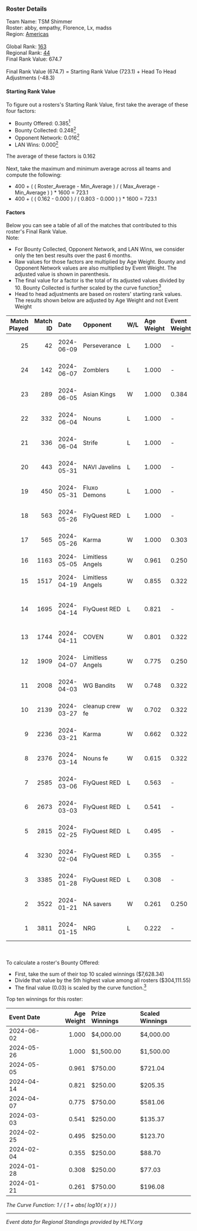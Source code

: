 ### Roster Details<br />
Team Name: TSM Shimmer<br />
Roster: abby, empathy, Florence, Lx, madss<br />
Region: [Americas]( ../standings_americas.md)<br />
<br />
Global Rank: [163](../standings_global.md)<br />
Regional Rank: [44]( ../standings_americas.md)<br />
Final Rank Value:  674.7<br />
<br />
Final Rank Value (674.7) = Starting Rank Value (723.1) + Head To Head Adjustments (-48.3)<br />

#### Starting Rank Value<br />
To figure out a rosters's Starting Rank Value, first take the average of these four factors:<br />
- Bounty Offered: 0.385[<sup>1</sup>](#table2)
- Bounty Collected: 0.248[<sup>2</sup>](#table1)
- Opponent Network: 0.016[<sup>2</sup>](#table1)
- LAN Wins: 0.000[<sup>2</sup>](#table1)

The average of these factors is 0.162<br />
<br />
Next, take the maximum and minimum average across all teams and compute the following:<br />
- 400 + ( ( Roster_Average - Min_Average ) / ( Max_Average - Min_Average ) ) * 1600 = 723.1
- 400 + ( ( 0.162 - 0.000 ) / ( 0.803 - 0.000 ) ) * 1600 = 723.1


#### Factors<br />
Below you can see a table of all of the matches that contributed to this roster's Final Rank Value.<br />
Note:<br />

- For Bounty Collected, Opponent Network, and LAN Wins, we consider only the ten best results over the past 6 months.
- Raw values for those factors are multiplied by Age Weight. Bounty and Opponent Network values are also multiplied by Event Weight. The adjusted value is shown in parenthesis.
- The final value for a factor is the total of its adjusted values divided by 10. Bounty Collected is further scaled by the curve function[<sup>3</sup>](#curveFunction)
- Head to head adjustments are based on rosters' starting rank values. The results shown below are adjusted by Age Weight and not Event Weight
<span id="table1"></span><br />


| Match Played | Match ID | Date       | Opponent         | W/L | Age Weight | Event Weight | Bounty Collected | Opponent Network | LAN Wins  | H2H Adj. | Roster                                      |
| -: | -: | :- | :- | :- | :- | :- | :- | :- | :- | -: | :- |
|           25 |       42 | 2024-06-09 | Perseverance     | L   | 1.000      | -            | -                | -                | -         |   -22.07 | abby, empathy, Florence, Lx, madss          |
|           24 |      142 | 2024-06-07 | Zomblers         | L   | 1.000      | -            | -                | -                | -         |   -23.27 | abby, empathy, Florence, Lx, madss          |
|           23 |      289 | 2024-06-05 | Asian Kings      | W   | 1.000      | 0.384        | -                | 0.000 (0.000)    | 0 (0.000) |     4.35 | abby, empathy, Florence, Lx, madss          |
|           22 |      332 | 2024-06-04 | Nouns            | L   | 1.000      | -            | -                | -                | -         |    -4.36 | abby, empathy, Florence, Lx, madss          |
|           21 |      336 | 2024-06-04 | Strife           | L   | 1.000      | -            | -                | -                | -         |   -15.88 | abby, empathy, Florence, Lx, madss          |
|           20 |      443 | 2024-05-31 | NAVI Javelins    | L   | 1.000      | -            | -                | -                | -         |    -7.88 | abby, empathy, Lx, madss, phoebe            |
|           19 |      450 | 2024-05-31 | Fluxo Demons     | L   | 1.000      | -            | -                | -                | -         |    -8.58 | abby, empathy, Lx, madss, phoebe            |
|           18 |      563 | 2024-05-26 | FlyQuest RED     | L   | 1.000      | -            | -                | -                | -         |   -12.08 | abby, empathy, Lx, madss, phoebe            |
|           17 |      565 | 2024-05-26 | Karma            | W   | 1.000      | 0.303        | 0.006 (0.002)    | 0.142 (0.043)    | 0 (0.000) |    13.17 | abby, empathy, Lx, madss, phoebe            |
|           16 |     1163 | 2024-05-05 | Limitless Angels | W   | 0.961      | 0.250        | 0.002 (0.001)    | 0.000 (0.000)    | 0 (0.000) |     7.04 | Bungee, Celia, erin, Fawx, mira             |
|           15 |     1517 | 2024-04-19 | Limitless Angels | W   | 0.855      | 0.322        | 0.005 (0.001)    | 0.104 (0.029)    | 0 (0.000) |    10.72 | abby, empathy, Lx, madss, phoebe            |
|           14 |     1695 | 2024-04-14 | FlyQuest RED     | L   | 0.821      | -            | -                | -                | -         |   -10.10 | BiBiAhn, Emy, GooseBreeder, Kaoday, vanessa |
|           13 |     1744 | 2024-04-11 | COVEN            | W   | 0.801      | 0.322        | 0.003 (0.001)    | 0.000 (0.000)    | 0 (0.000) |     5.31 | abby, empathy, Lx, madss, phoebe            |
|           12 |     1909 | 2024-04-07 | Limitless Angels | W   | 0.775      | 0.250        | 0.005 (0.001)    | 0.104 (0.020)    | 0 (0.000) |     9.84 | daria, Fawx, mira, PiggyKiki, rbn           |
|           11 |     2008 | 2024-04-03 | WG Bandits       | W   | 0.748      | 0.322        | 0.003 (0.001)    | 0.049 (0.012)    | 0 (0.000) |     8.22 | abby, empathy, Lx, madss, phoebe            |
|           10 |     2139 | 2024-03-27 | cleanup crew fe  | W   | 0.702      | 0.322        | 0.003 (0.001)    | 0.049 (0.011)    | 0 (0.000) |     8.91 | ARIANARCHIST, Bubzy, gadfly, paula, Shelby  |
|            9 |     2236 | 2024-03-21 | Karma            | W   | 0.662      | 0.322        | 0.006 (0.001)    | 0.142 (0.030)    | 0 (0.000) |     9.38 | artStar, Ellie, EMUHLEET, olya, rain        |
|            8 |     2376 | 2024-03-14 | Nouns fe         | W   | 0.615      | 0.322        | 0.004 (0.001)    | 0.077 (0.015)    | 0 (0.000) |     8.80 | ashe, jesscas, katalyyst, lunari, Rice      |
|            7 |     2585 | 2024-03-06 | FlyQuest RED     | L   | 0.563      | -            | -                | -                | -         |    -6.86 | abby, empathy, Lx, madss, phoebe            |
|            6 |     2673 | 2024-03-03 | FlyQuest RED     | L   | 0.541      | -            | -                | -                | -         |    -6.92 | abby, empathy, Lx, madss, phoebe            |
|            5 |     2815 | 2024-02-25 | FlyQuest RED     | L   | 0.495      | -            | -                | -                | -         |    -6.61 | abby, empathy, Lx, madss, phoebe            |
|            4 |     3230 | 2024-02-04 | FlyQuest RED     | L   | 0.355      | -            | -                | -                | -         |    -4.92 | abby, empathy, Lx, madss, phoebe            |
|            3 |     3385 | 2024-01-28 | FlyQuest RED     | L   | 0.308      | -            | -                | -                | -         |    -4.39 | abby, empathy, Lx, madss, phoebe            |
|            2 |     3522 | 2024-01-21 | NA savers        | W   | 0.261      | 0.250        | 0.000 (0.000)    | -                | -         |     1.90 | abby, empathy, Lx, phoebe, raynee           |
|            1 |     3811 | 2024-01-15 | NRG              | L   | 0.222      | -            | -                | -                | -         |    -2.07 | abby, chigen, empathy, Lx, phoebe           |

<br />
<span id="table2"></span><br />
To calculate a roster's Bounty Offered:<br />

- First, take the sum of their top 10 scaled winnings ($7,628.34)
- Divide that value by the 5th highest value among all rosters ($304,111.55)
- The final value (0.03) is scaled by the curve function.[<sup>3</sup>](#curveFunction)

Top ten winnings for this roster:<br />

| Event Date | Age Weight | Prize Winnings | Scaled Winnings |
| :- | -: | :- | :- |
| 2024-06-02 |      1.000 | $4,000.00      | $4,000.00       |
| 2024-05-26 |      1.000 | $1,500.00      | $1,500.00       |
| 2024-05-05 |      0.961 | $750.00        | $721.04         |
| 2024-04-14 |      0.821 | $250.00        | $205.35         |
| 2024-04-07 |      0.775 | $750.00        | $581.06         |
| 2024-03-03 |      0.541 | $250.00        | $135.37         |
| 2024-02-25 |      0.495 | $250.00        | $123.70         |
| 2024-02-04 |      0.355 | $250.00        | $88.70          |
| 2024-01-28 |      0.308 | $250.00        | $77.03          |
| 2024-01-21 |      0.261 | $750.00        | $196.08         |


<span id="curveFunction"></span>_The Curve Function: 1 / ( 1 + abs( log10( x ) ) )_<br />

---
_Event data for Regional Standings provided by HLTV.org_<br />
